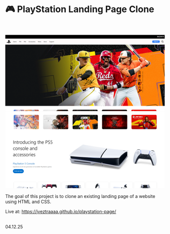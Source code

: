 # 🎮 PlayStation Landing Page Clone <br><br>

![Landing Page Preview](images/preview.png) <br>
![Landing Page Preview](images/preview2.png)

The goal of this project is to clone an existing landing page of a website using HTML and CSS. <br>

Live at: https://jveztraaaa.github.io/playstation-page/
<br><br>

04.12.25
